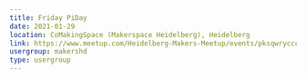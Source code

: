 ```yaml
---
title: Friday PiDay
date: 2021-01-29
location: CoMakingSpace (Makerspace Heidelberg), Heidelberg
link: https://www.meetup.com/Heidelberg-Makers-Meetup/events/pksqwrycccbmc/
usergroup: makershd
type: usergroup
---
```

